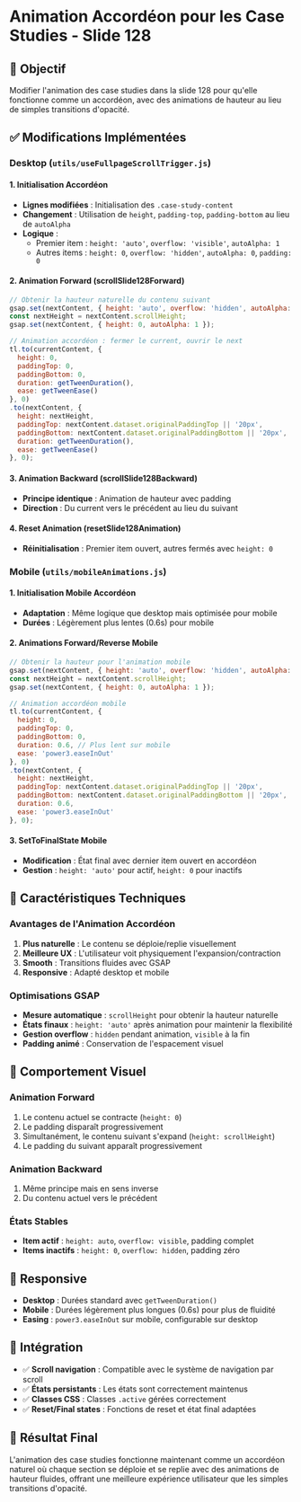 # Animation Accordéon pour les Case Studies - Slide 128

## 🎯 Objectif
Modifier l'animation des case studies dans la slide 128 pour qu'elle fonctionne comme un accordéon, avec des animations de hauteur au lieu de simples transitions d'opacité.

## ✅ Modifications Implémentées

### Desktop (`utils/useFullpageScrollTrigger.js`)

#### 1. Initialisation Accordéon
- **Lignes modifiées** : Initialisation des `.case-study-content`
- **Changement** : Utilisation de `height`, `padding-top`, `padding-bottom` au lieu de `autoAlpha`
- **Logique** :
  - Premier item : `height: 'auto'`, `overflow: 'visible'`, `autoAlpha: 1`
  - Autres items : `height: 0`, `overflow: 'hidden'`, `autoAlpha: 0`, `padding: 0`

#### 2. Animation Forward (scrollSlide128Forward)
```javascript
// Obtenir la hauteur naturelle du contenu suivant
gsap.set(nextContent, { height: 'auto', overflow: 'hidden', autoAlpha: 0 });
const nextHeight = nextContent.scrollHeight;
gsap.set(nextContent, { height: 0, autoAlpha: 1 });

// Animation accordéon : fermer le current, ouvrir le next
tl.to(currentContent, {
  height: 0,
  paddingTop: 0,
  paddingBottom: 0,
  duration: getTweenDuration(),
  ease: getTweenEase()
}, 0)
.to(nextContent, {
  height: nextHeight,
  paddingTop: nextContent.dataset.originalPaddingTop || '20px',
  paddingBottom: nextContent.dataset.originalPaddingBottom || '20px',
  duration: getTweenDuration(),
  ease: getTweenEase()
}, 0);
```

#### 3. Animation Backward (scrollSlide128Backward)
- **Principe identique** : Animation de hauteur avec padding
- **Direction** : Du current vers le précédent au lieu du suivant

#### 4. Reset Animation (resetSlide128Animation)
- **Réinitialisation** : Premier item ouvert, autres fermés avec `height: 0`

### Mobile (`utils/mobileAnimations.js`)

#### 1. Initialisation Mobile Accordéon
- **Adaptation** : Même logique que desktop mais optimisée pour mobile
- **Durées** : Légèrement plus lentes (0.6s) pour mobile

#### 2. Animations Forward/Reverse Mobile
```javascript
// Obtenir la hauteur pour l'animation mobile
gsap.set(nextContent, { height: 'auto', overflow: 'hidden', autoAlpha: 0 });
const nextHeight = nextContent.scrollHeight;
gsap.set(nextContent, { height: 0, autoAlpha: 1 });

// Animation accordéon mobile
tl.to(currentContent, {
  height: 0,
  paddingTop: 0,
  paddingBottom: 0,
  duration: 0.6, // Plus lent sur mobile
  ease: 'power3.easeInOut'
}, 0)
.to(nextContent, {
  height: nextHeight,
  paddingTop: nextContent.dataset.originalPaddingTop || '20px',
  paddingBottom: nextContent.dataset.originalPaddingBottom || '20px',
  duration: 0.6,
  ease: 'power3.easeInOut'
}, 0);
```

#### 3. SetToFinalState Mobile
- **Modification** : État final avec dernier item ouvert en accordéon
- **Gestion** : `height: 'auto'` pour actif, `height: 0` pour inactifs

## 🔧 Caractéristiques Techniques

### Avantages de l'Animation Accordéon
1. **Plus naturelle** : Le contenu se déploie/replie visuellement
2. **Meilleure UX** : L'utilisateur voit physiquement l'expansion/contraction
3. **Smooth** : Transitions fluides avec GSAP
4. **Responsive** : Adapté desktop et mobile

### Optimisations GSAP
- **Mesure automatique** : `scrollHeight` pour obtenir la hauteur naturelle
- **États finaux** : `height: 'auto'` après animation pour maintenir la flexibilité
- **Gestion overflow** : `hidden` pendant animation, `visible` à la fin
- **Padding animé** : Conservation de l'espacement visuel

## 🎨 Comportement Visuel

### Animation Forward
1. Le contenu actuel se contracte (`height: 0`)
2. Le padding disparaît progressivement 
3. Simultanément, le contenu suivant s'expand (`height: scrollHeight`)
4. Le padding du suivant apparaît progressivement

### Animation Backward
1. Même principe mais en sens inverse
2. Du contenu actuel vers le précédent

### États Stables
- **Item actif** : `height: auto`, `overflow: visible`, padding complet
- **Items inactifs** : `height: 0`, `overflow: hidden`, padding zéro

## 📱 Responsive
- **Desktop** : Durées standard avec `getTweenDuration()`
- **Mobile** : Durées légèrement plus longues (0.6s) pour plus de fluidité
- **Easing** : `power3.easeInOut` sur mobile, configurable sur desktop

## 🔄 Intégration
- ✅ **Scroll navigation** : Compatible avec le système de navigation par scroll
- ✅ **États persistants** : Les états sont correctement maintenus
- ✅ **Classes CSS** : Classes `.active` gérées correctement
- ✅ **Reset/Final states** : Fonctions de reset et état final adaptées

## 🎯 Résultat Final
L'animation des case studies fonctionne maintenant comme un accordéon naturel où chaque section se déploie et se replie avec des animations de hauteur fluides, offrant une meilleure expérience utilisateur que les simples transitions d'opacité. 